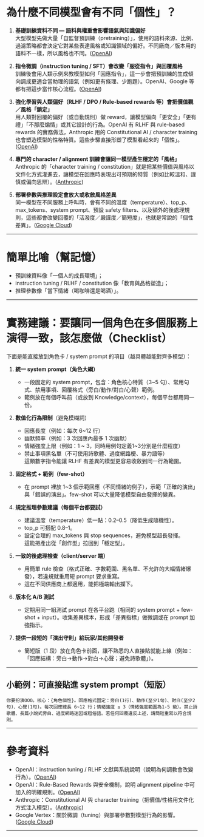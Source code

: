 <h1 id="為什麼不同模型會有不同「個性」？">為什麼不同模型會有不同「個性」？</h1>
<ol>
<li>
<p><strong>基礎訓練資料不同 — 語料與權重會影響語氣與知識偏好</strong><br>
大型模型先做大量「自監督預訓練（pretraining）」，使用的語料來源、比例、過濾策略都會決定它對某些表達風格或知識領域的偏好。不同廠商／版本用的語料不一樣，所以風格也不同。(<a href="https://cdn.openai.com/papers/gpt-4-system-card.pdf?utm_source=chatgpt.com" title="[PDF] GPT-4 System Card | OpenAI">OpenAI</a>)</p>
</li>
<li>
<p><strong>指令微調（instruction tuning / SFT）會改變「服從指令」與回覆風格</strong><br>
訓練後會用人類示例來教模型如何「回應指令」，這一步會把預訓練的生成傾向調成更適合當助理的語氣（例如更有條理、少跑題）。OpenAI、Google 等都有把這步當作核心流程。(<a href="https://cdn.openai.com/papers/Training_language_models_to_follow_instructions_with_human_feedback.pdf?utm_source=chatgpt.com" title="Training language models to follow instructions with ...">OpenAI</a>)</p>
</li>
<li>
<p><strong>強化學習與人類偏好（RLHF / DPO / Rule-based rewards 等）會把價值觀／風格「鎖定」</strong><br>
用人類對回覆的偏好（或自動規則）做 reward，讓模型偏向「更安全」「更有禮」「不那麼煽情」或其它設計的行為。OpenAI 有 RLHF 與 rule-based rewards 的實務做法，Anthropic 用的 Constitutional AI / character training 也會塑造模型的性格特質。這些步驟直接形塑了模型看起來的「個性」。(<a href="https://cdn.openai.com/papers/Training_language_models_to_follow_instructions_with_human_feedback.pdf?utm_source=chatgpt.com" title="Training language models to follow instructions with ...">OpenAI</a>)</p>
</li>
<li>
<p><strong>專門的 character / alignment 訓練會讓同一模型產生穩定的「風格」</strong><br>
Anthropic 的「character training / constitution」就是把某些價值與風格以文件化方式灌進去，讓模型在回應時表現出可預期的特質（例如比較溫和、謹慎或偏向思辨）。(<a href="https://www.anthropic.com/research/claude-character?utm_source=chatgpt.com" title="Claude's Character">Anthropic</a>)</p>
</li>
<li>
<p><strong>部署參數與推理設定會放大或收斂風格差異</strong><br>
同一模型在不同服務上呼叫時，會有不同的溫度（temperature）、top_p、max_tokens、system prompt、預設 safety filters、以及額外的後處理規則，這些都會改變回覆的「活潑度／嚴謹度／簡短度」，也就是常說的「個性差異」。(<a href="https://cloud.google.com/vertex-ai/generative-ai/docs/learn/prompts/introduction-prompt-design?utm_source=chatgpt.com" title="Introduction to prompting | Generative AI on Vertex AI">Google Cloud</a>)</p>
</li>
</ol>
<hr>
<h1 id="簡單比喻（幫記憶）">簡單比喻（幫記憶）</h1>
<ul>
<li>預訓練資料像「一個人的成長環境」；</li>
<li>instruction tuning / RLHF / constitution 像「教育與品格塑造」；</li>
<li>推理參數像「當下情緒（喝咖啡還是喝酒）」。</li>
</ul>
<hr>
<h1 id="實務建議：要讓同一個角色在多個服務上演得一致，該怎麼做（checklist）">實務建議：要讓同一個角色在多個服務上演得一致，該怎麼做（Checklist）</h1>
<p>下面是能直接放到角色卡 / system prompt 的項目（越具體越能對齊多模型）：</p>
<ol>
<li>
<p><strong>統一 system prompt（角色大綱）</strong></p>
<ul>
<li>一段固定的 system prompt，包含：角色核心特質（3~5 句）、常用句式、禁用事項、回覆格式（旁白/動作/對白/心聲）範例。</li>
<li>範例放在每個呼叫前（或放到 Knowledge/context），每個平台都用同一份。</li>
</ul>
</li>
<li>
<p><strong>數值化行為限制</strong>（避免模糊詞）</p>
<ul>
<li>回應長度（例如：每次 6~12 行）</li>
<li>幽默頻率（例如：3 次回應內最多 1 次幽默）</li>
<li>情緒強度上限（例如：1 ~ 3，同時用例句定義1~3分別是什麼程度）</li>
<li>禁止事項黑名單（不可使用詩歌體、過度網路梗、暴力語等）<br>
這類數字指令能讓 RLHF 有差異的模型更容易收斂到同一行為範圍。</li>
</ul>
</li>
<li>
<p><strong>固定格式 + 範例（few-shot）</strong></p>
<ul>
<li>在 prompt 裡放 1~3 個示範回應（不同情緒的例子），示範「正確的演出」與「錯誤的演出」。few-shot 可以大量降低模型自由發揮的變異。</li>
</ul>
</li>
<li>
<p><strong>規定推理參數建議（每個平台都要試）</strong></p>
<ul>
<li>建議溫度（temperature）低一點：0.2–0.5（降低生成隨機性）。</li>
<li>top_p 可搭配 0.8–1。</li>
<li>設定合理的 max_tokens 與 stop sequences，避免模型超長發揮。<br>
這能把產出從「創作型」拉回到「穩定型」。</li>
</ul>
</li>
<li>
<p><strong>一致的後處理檢查（client/server 端）</strong></p>
<ul>
<li>用簡單 rule 檢查（格式正確、字數範圍、黑名單、不允許的大幅情緒爆發），若違規就重用短 prompt 要求重寫。</li>
<li>這在不同供應商上都適用，能把極端輸出攔下。</li>
</ul>
</li>
<li>
<p><strong>版本化 A/B 測試</strong></p>
<ul>
<li>定期用同一組測試 prompt 在各平台跑（相同的 system prompt + few-shot + input）。收集差異樣本，形成「差異指標」做微調或在 prompt 加強指示。</li>
</ul>
</li>
<li>
<p><strong>提供一段短的「演出守則」給玩家/其他開發者</strong></p>
<ul>
<li>簡短版（1 段）放在角色卡前面，讓不熟悉的人直接貼就能上線（例如：「回應結構：旁白→動作→對白→心聲；避免詩歌體」）。</li>
</ul>
</li>
</ol>
<hr>
<h2 id="小範例：可直接貼進-system-prompt（短版）">小範例：可直接貼進 system prompt（短版）</h2>
<pre><code>你要扮演OOO。核心：{角色個性}。回應格式固定：旁白(1行)、動作(至少1句)、對白(至少2句)、心聲(1句)。每次回應總長 6~12 行；情緒強度 ≤ 3（情緒強度範圍為1-5 級）。禁止詩歌體、長篇小說式旁白、過度網路迷因或粗俗語。若任何回覆違反上述，請簡短重寫以符合規則。
</code></pre>
<hr>
<h1 id="參考資料">參考資料</h1>
<ul>
<li>OpenAI：instruction tuning / RLHF 文獻與系統說明（說明為何調教會改變行為）。(<a href="https://cdn.openai.com/papers/Training_language_models_to_follow_instructions_with_human_feedback.pdf?utm_source=chatgpt.com" title="Training language models to follow instructions with ...">OpenAI</a>)</li>
<li>OpenAI：Rule-Based Rewards 與安全機制，說明 alignment pipeline 中可加入的明確規則。(<a href="https://openai.com/index/improving-model-safety-behavior-with-rule-based-rewards/?utm_source=chatgpt.com" title="Improving Model Safety Behavior with Rule-Based Rewards">OpenAI</a>)</li>
<li>Anthropic：Constitutional AI 與 character training（把價值/性格用文件化方式注入模型）。(<a href="https://www.anthropic.com/news/claudes-constitution?utm_source=chatgpt.com" title="Claude's Constitution">Anthropic</a>)</li>
<li>Google Vertex：關於微調（tuning）與部署參數對模型行為的影響。(<a href="https://cloud.google.com/vertex-ai/generative-ai/docs/models/tune-models?utm_source=chatgpt.com" title="Introduction to tuning | Generative AI on Vertex AI">Google Cloud</a>)</li>
</ul>
<hr>

